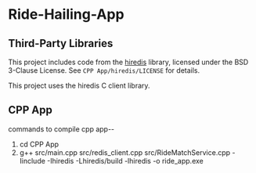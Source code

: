 # Ride-Hailing-App

## Third-Party Libraries

This project includes code from the [hiredis](https://github.com/redis/hiredis) library, 
licensed under the BSD 3-Clause License. See `CPP App/hiredis/LICENSE` for details.

This project uses the hiredis C client library.

## CPP App 
commands to compile cpp app--
1. cd CPP App
2. g++ src/main.cpp src/redis_client.cpp src/RideMatchService.cpp -Iinclude -Ihiredis -Lhiredis/build -lhiredis -o ride_app.exe
